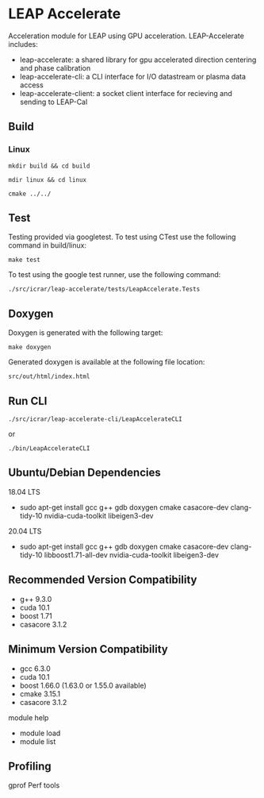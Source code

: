 # LEAP Accelerate

Acceleration module for LEAP using GPU acceleration. LEAP-Accelerate includes:

* leap-accelerate: a shared library for gpu accelerated direction centering and phase calibration
* leap-accelerate-cli: a CLI interface for I/O datastream or plasma data access 
* leap-accelerate-client: a socket client interface for recieving and sending to LEAP-Cal

## Build

### Linux

`mkdir build && cd build`

`mdir linux && cd linux`

`cmake ../../`

## Test

Testing provided via googletest. To test using CTest use the following command in build/linux:

`make test`

To test using the google test runner, use the following command:

`./src/icrar/leap-accelerate/tests/LeapAccelerate.Tests`

## Doxygen

Doxygen is generated with the following target:

`make doxygen`

Generated doxygen is available at the following file location:

`src/out/html/index.html`

## Run CLI

`./src/icrar/leap-accelerate-cli/LeapAccelerateCLI`

or

`./bin/LeapAccelerateCLI`

## Ubuntu/Debian Dependencies

18.04 LTS

* sudo apt-get install gcc g++ gdb doxygen cmake casacore-dev clang-tidy-10 nvidia-cuda-toolkit libeigen3-dev

20.04 LTS

* sudo apt-get install gcc g++ gdb doxygen cmake casacore-dev clang-tidy-10 libboost1.71-all-dev nvidia-cuda-toolkit libeigen3-dev

## Recommended Version Compatibility

* g++ 9.3.0
* cuda 10.1
* boost 1.71
* casacore 3.1.2

## Minimum Version Compatibility

* gcc 6.3.0
* cuda 10.1
* boost 1.66.0 (1.63.0 or 1.55.0 available)
* cmake 3.15.1
* casacore 3.1.2

module help

* module load
* module list

## Profiling
gprof
Perf tools
